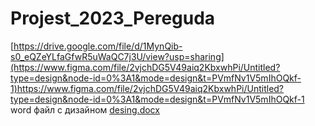# Projest_2023_Pereguda
[https://drive.google.com/file/d/1MynQib-s0_eQZeYLfaGfwR5uWaQC7j3U/view?usp=sharing](https://www.figma.com/file/2vjchDG5V49aiq2KbxwhPi/Untitled?type=design&node-id=0%3A1&mode=design&t=PVmfNv1V5mIhOQkf-1)https://www.figma.com/file/2vjchDG5V49aiq2KbxwhPi/Untitled?type=design&node-id=0%3A1&mode=design&t=PVmfNv1V5mIhOQkf-1 <br>
word файл с дизайном [desing.docx](https://github.com/2privet2/Projest_2023_Pereguda/files/14203447/desing.docx)
